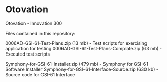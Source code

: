 Otovation
=========

Otovation - Innovation 300

Files contained in this repository:

0006AD-GSI-61-Test-Plans.zip (13 mb) - Test scripts for exercising application for testing 
0006AD-GSI-61-Test-Plans-Complate.zip (63 mb) - Executed test scripts

Symphony-for-GSI-61-Installer.zip (479 mb) - Symphony for GSI-61 Software Installer
Symphony-for-GSI-61-Interface-Source.zip (630 kb) - Source code for GSI-61 Interface




